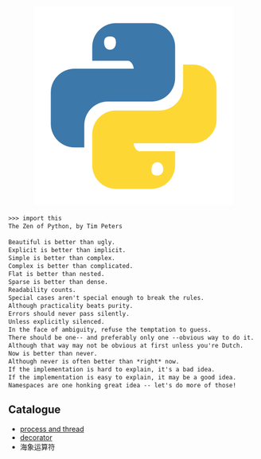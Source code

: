 <div align='center'><img src='https://github.com/czp-first/ToBeBetter/blob/master/icons/python.svg'></div>

```shell
>>> import this
The Zen of Python, by Tim Peters

Beautiful is better than ugly.
Explicit is better than implicit.
Simple is better than complex.
Complex is better than complicated.
Flat is better than nested.
Sparse is better than dense.
Readability counts.
Special cases aren't special enough to break the rules.
Although practicality beats purity.
Errors should never pass silently.
Unless explicitly silenced.
In the face of ambiguity, refuse the temptation to guess.
There should be one-- and preferably only one --obvious way to do it.
Although that way may not be obvious at first unless you're Dutch.
Now is better than never.
Although never is often better than *right* now.
If the implementation is hard to explain, it's a bad idea.
If the implementation is easy to explain, it may be a good idea.
Namespaces are one honking great idea -- let's do more of those!
```
## Catalogue
- [process and thread](https://github.com/czp-first/ToBeBetter/tree/master/python/ProcessAndThread)
- [decorator](https://github.com/czp-first/ToBeBetter/tree/master/python/Decorator)
- 海象运算符